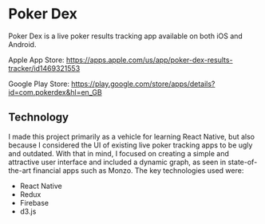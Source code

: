 # Poker Dex

Poker Dex is a live poker results tracking app available on both iOS and Android.

Apple App Store: https://apps.apple.com/us/app/poker-dex-results-tracker/id1469321553

Google Play Store: https://play.google.com/store/apps/details?id=com.pokerdex&hl=en_GB

## Technology

I made this project primarily as a vehicle for learning React Native, but also because I considered the UI of existing live poker tracking apps to be ugly and outdated.  With that in mind, I focused on creating a simple and attractive user interface and included a dynamic graph, as seen in state-of-the-art financial apps such as Monzo.  The key technologies used were:

- React Native
- Redux
- Firebase
- d3.js
